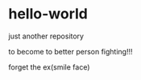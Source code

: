 # hello-world
just another repository

to become to better person fighting!!!


forget the ex(smile face)
